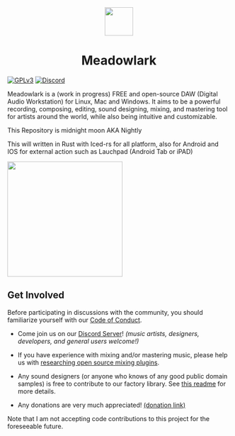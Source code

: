 <div align="center"><img src="./assets/branding/meadowlark-logo-128.png" width="64px" height="64px"/><h1>Meadowlark</h1></div>

[![GPLv3](https://img.shields.io/badge/license-GPL-3)](./LICENSE)
[![Discord](https://img.shields.io/discord/854818272788348958.svg?label=&logo=discord&logoColor=ffffff&color=7389D8&labelColor=6A7EC2)](https://discord.gg/2W3Xvc8wy4)

Meadowlark is a (work in progress) FREE and open-source DAW (Digital Audio Workstation) for Linux, Mac and Windows. It aims to be a powerful recording, composing, editing, sound designing, mixing, and mastering tool for artists around the world, while also being intuitive and customizable.

This Repository is midnight moon AKA Nightly

This will written in Rust with Iced-rs for all platform, also for Android and IOS for external action such as Lauchpad (Android Tab or iPAD)


<a href="https://github.com/iced-rs/iced">
  <img src="https://gist.githubusercontent.com/hecrj/ad7ecd38f6e47ff3688a38c79fd108f0/raw/74384875ecbad02ae2a926425e9bcafd0695bade/color.svg" width="260px">
</a>

## Get Involved

Before participating in discussions with the community, you should familiarize yourself with our [Code of Conduct].

* Come join us on our [Discord Server]! *(music artists, designers, developers, and general users welcome!)*

* If you have experience with mixing and/or mastering music, please help us with [researching open source mixing plugins](https://github.com/MeadowlarkDAW/meadowlark-plugins/issues/5).

* Any sound designers (or anyone who knows of any good public domain samples) is free to contribute to our factory library. See [this readme](https://github.com/MeadowlarkDAW/meadowlark-factory-library) for more details.

* Any donations are very much appreciated! [(donation link)](https://liberapay.com/BillyDM)

Note that I am not accepting code contributions to this project for the foreseeable future.

[Discord Server]: https://discord.gg/2W3Xvc8wy4
[Code of Conduct]: ./CODE_OF_CONDUCT.md
